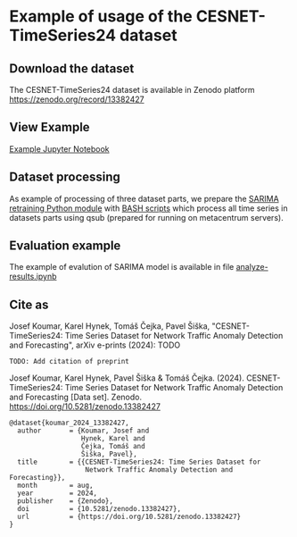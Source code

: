 # Example of usage of the CESNET-TimeSeries24 dataset

## Download the dataset

The CESNET-TimeSeries24 dataset is available in Zenodo platform <https://zenodo.org/record/13382427>

## View Example

[Example Jupyter Notebook](https://github.com/koumajos/CESNET-TimeSeries24-Example/blob/main/example.ipynb)

## Dataset processing

As example of processing of three dataset parts, we prepare the [SARIMA retraining Python module](https://github.com/koumajos/CESNET-TimeSeries24-Example/blob/main/sarima_retraining.py) with [BASH scripts](https://github.com/koumajos/CESNET-TimeSeries24-Example/tree/main/metacentrum_scripts/) which process all time series in datasets parts using qsub (prepared for running on metacentrum servers).

## Evaluation example

The example of evalution of SARIMA model is available in file [analyze-results.ipynb](https://github.com/koumajos/CESNET-TimeSeries24-Example/blob/main/analyze-results.ipynb)

## Cite as

Josef Koumar, Karel Hynek, Tomáš Čejka, Pavel Šiška, "CESNET-TimeSeries24: Time Series Dataset for Network Traffic Anomaly Detection and Forecasting", arXiv e-prints (2024): TODO

```
TODO: Add citation of preprint
```

Josef Koumar, Karel Hynek, Pavel Šiška & Tomáš Čejka. (2024). CESNET-TimeSeries24: Time Series Dataset for Network Traffic Anomaly Detection and Forecasting [Data set]. Zenodo. <https://doi.org/10.5281/zenodo.13382427>

```
@dataset{koumar_2024_13382427,
  author       = {Koumar, Josef and
                  Hynek, Karel and
                  Čejka, Tomáš and
                  Šiška, Pavel},
  title        = {{CESNET-TimeSeries24: Time Series Dataset for 
                   Network Traffic Anomaly Detection and Forecasting}},
  month        = aug,
  year         = 2024,
  publisher    = {Zenodo},
  doi          = {10.5281/zenodo.13382427},
  url          = {https://doi.org/10.5281/zenodo.13382427}
}
```
